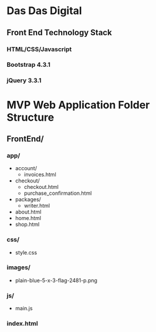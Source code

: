 # Das Das Digital

## Front End Technology Stack
### HTML/CSS/Javascript
### Bootstrap 4.3.1
### jQuery 3.3.1

# MVP Web Application Folder Structure

## FrontEnd/
### app/
- account/
    - invoices.html
- checkout/
    - checkout.html
    - purchase_confirmation.html
- packages/
    - writer.html
- about.html
- home.html
- shop.html
### css/
- style.css
### images/
- plain-blue-5-x-3-flag-2481-p.png
### js/
- main.js
### index.html
